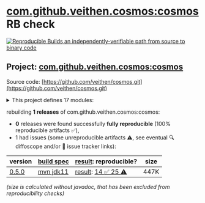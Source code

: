 [com.github.veithen.cosmos:cosmos](https://central.sonatype.com/artifact/com.github.veithen.cosmos/cosmos/versions) RB check
=======

[![Reproducible Builds](https://reproducible-builds.org/images/logos/rb.svg) an independently-verifiable path from source to binary code](https://reproducible-builds.org/)

## Project: [com.github.veithen.cosmos:cosmos](https://central.sonatype.com/artifact/com.github.veithen.cosmos/cosmos/versions)

Source code: [https://github.com/veithen/cosmos.git](https://github.com/veithen/cosmos.git)

<details><summary>This project defines 17 modules:</summary>

* [com.github.veithen.cosmos:bundle1](https://central.sonatype.com/artifact/com.github.veithen.cosmos/bundle1/0.5.0)
* [com.github.veithen.cosmos:bundle2](https://central.sonatype.com/artifact/com.github.veithen.cosmos/bundle2/0.5.0)
* [com.github.veithen.cosmos:cosmos](https://central.sonatype.com/artifact/com.github.veithen.cosmos/cosmos/0.5.0)
* [com.github.veithen.cosmos:cosmos-equinox](https://central.sonatype.com/artifact/com.github.veithen.cosmos/cosmos-equinox/0.5.0)
* [com.github.veithen.cosmos:cosmos-log-service](https://central.sonatype.com/artifact/com.github.veithen.cosmos/cosmos-log-service/0.5.0)
* [com.github.veithen.cosmos:cosmos-osgi-runtime](https://central.sonatype.com/artifact/com.github.veithen.cosmos/cosmos-osgi-runtime/0.5.0)
* [com.github.veithen.cosmos:cosmos-testing](https://central.sonatype.com/artifact/com.github.veithen.cosmos/cosmos-testing/0.5.0)
* [com.github.veithen.cosmos:eclipse-core-resources-test](https://central.sonatype.com/artifact/com.github.veithen.cosmos/eclipse-core-resources-test/0.5.0)
* [com.github.veithen.cosmos:eclipse-core-runtime-test](https://central.sonatype.com/artifact/com.github.veithen.cosmos/eclipse-core-runtime-test/0.5.0)
* [com.github.veithen.cosmos:eclipse-emf-ecore-autostart-test](https://central.sonatype.com/artifact/com.github.veithen.cosmos/eclipse-emf-ecore-autostart-test/0.5.0)
* [com.github.veithen.cosmos:eclipse-emf-ecore-codegen-test](https://central.sonatype.com/artifact/com.github.veithen.cosmos/eclipse-emf-ecore-codegen-test/0.5.0)
* [com.github.veithen.cosmos:eclipse-p2-test](https://central.sonatype.com/artifact/com.github.veithen.cosmos/eclipse-p2-test/0.5.0)
* [com.github.veithen.cosmos:lazy-activation-test](https://central.sonatype.com/artifact/com.github.veithen.cosmos/lazy-activation-test/0.5.0)
* [com.github.veithen.cosmos:misc-test](https://central.sonatype.com/artifact/com.github.veithen.cosmos/misc-test/0.5.0)
* [com.github.veithen.cosmos:osgi-tests](https://central.sonatype.com/artifact/com.github.veithen.cosmos/osgi-tests/0.5.0)
* [com.github.veithen.cosmos:start-stop-bundle-test](https://central.sonatype.com/artifact/com.github.veithen.cosmos/start-stop-bundle-test/0.5.0)
* [com.github.veithen.cosmos:tracker-test](https://central.sonatype.com/artifact/com.github.veithen.cosmos/tracker-test/0.5.0)
</details>

rebuilding **1 releases** of com.github.veithen.cosmos:cosmos:
- **0** releases were found successfully **fully reproducible** (100% reproducible artifacts :white_check_mark:),
- 1 had issues (some unreproducible artifacts :warning:, see eventual :mag: diffoscope and/or :memo: issue tracker links):

| version | [build spec](/BUILDSPEC.md) | [result](https://reproducible-builds.org/docs/jvm/): reproducible? | size |
| -- | --------- | ------ | -- |
| [0.5.0](https://central.sonatype.com/artifact/com.github.veithen.cosmos/cosmos/0.5.0/pom) | [mvn jdk11](cosmos-0.5.0.buildspec) | [result](cosmos-0.5.0.buildinfo): [14 :white_check_mark:  25 :warning:](cosmos-0.5.0.buildcompare) | 447K |

<i>(size is calculated without javadoc, that has been excluded from reproducibility checks)</i>

